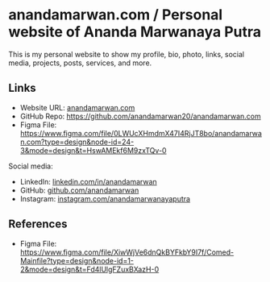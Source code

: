 # anandamarwan.com / Personal website of Ananda Marwanaya Putra

This is my personal website to show my profile, bio, photo, links, social media, projects, posts, services, and more.

## Links

- Website URL: [anandamarwan.com](https://anandamarwan.com)
- GitHub Repo: <https://github.com/anandamarwan20/anandamarwan.com>
- Figma File: <https://www.figma.com/file/0LWUcXHmdmX47I4RjJT8bo/anandamarwan.com?type=design&node-id=24-3&mode=design&t=HswAMEkf6M9zxTQv-0>

Social media:

- LinkedIn: [linkedin.com/in/anandamarwan](https://www.linkedin.com/in/ananda-marwan-b27753223/)
- GitHub: [github.com/anandamarwan](https://github.com/anandamarwan)
- Instagram: [instagram.com/anandamarwanayaputra](https://instagram.com/anandamarwanayaputra/)

## References

- Figma File: <https://www.figma.com/file/XiwWjVe6dnQkBYFkbY9I7f/Comed-Mainfile?type=design&node-id=1-2&mode=design&t=Fd4lUlgFZuxBXazH-0>
